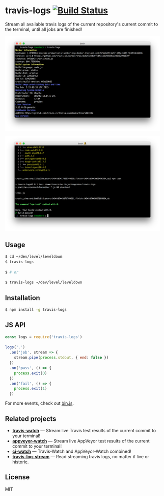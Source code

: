 
# travis-logs [![Build Status](https://travis-ci.org/juliangruber/travis-logs.svg?branch=master)](https://travis-ci.org/juliangruber/travis-logs)

Stream all available travis logs of the current repository's current commit to the terminal, until all jobs are finished!

![screenshot](screenshots/1.png)

![screenshot](screenshots/2.png)

## Usage

```bash
$ cd ~/dev/level/leveldown
$ travis-logs

$ # or

$ travis-logs ~/dev/level/leveldown
```

## Installation

```bash
$ npm install -g travis-logs
```

## JS API

```js
const logs = require('travis-logs')

logs('.')
  .on('job', stream => {
    stream.pipe(process.stdout, { end: false })
  })
  .on('pass', () => {
    process.exit(0)
  })
  .on('fail', () => {
    process.exit(1)
  })
```

For more events, check out [bin.js](https://github.com/juliangruber/travis-logs/blob/master/bin.js).

## Related projects

- __[travis-watch](https://github.com/juliangruber/travis-watch)__ &mdash; Stream live Travis test results of the current commit to your terminal!
- __[appveyor-watch](https://github.com/juliangruber/appveyor-watch)__ &mdash; Stream live AppVeyor test results of the current commit to your terminal!
- __[ci-watch](https://github.com/juliangruber/ci-watch)__ &mdash; Travis-Watch and AppVeyor-Watch combined!
- __[travis-log-stream](https://github.com/juliangruber/travis-log-stream)__ &mdash; Read streaming travis logs, no matter if live or historic.

## License

MIT


